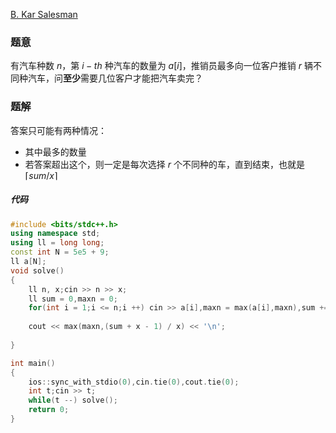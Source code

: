 [B. Kar Salesman](https://codeforces.com/contest/2022/problem/B)

### 题意

有汽车种数 $n$，第 $i-th$ 种汽车的数量为 $a[i]$，推销员最多向一位客户推销 $r$ 辆不同种汽车，问**至少**需要几位客户才能把汽车卖完？

### 题解

答案只可能有两种情况：
- 其中最多的数量
- 若答案超出这个，则一定是每次选择 $r$ 个不同种的车，直到结束，也就是 $\lceil sum / x \rceil$  

##### 代码

```c++
#include <bits/stdc++.h>
using namespace std;
using ll = long long;
const int N = 5e5 + 9;
ll a[N];
void solve()
{
	ll n, x;cin >> n >> x;
	ll sum = 0,maxn = 0;
	for(int i = 1;i <= n;i ++) cin >> a[i],maxn = max(a[i],maxn),sum += a[i];
	
	cout << max(maxn,(sum + x - 1) / x) << '\n';
	
}

int main()
{
	ios::sync_with_stdio(0),cin.tie(0),cout.tie(0);
	int t;cin >> t;
	while(t --) solve();
	return 0;
}
```